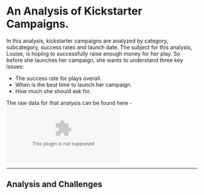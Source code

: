 # An Analysis of Kickstarter Campaigns.

In this analysis, kickstarter campaigns are analyzed by category, subcategory, success rates and launch date. 
The subject for this analysis, Louise, is hoping to successfully raise enough money for her play. So before she launches her campaign, she wants to understand three key issues:
- The success rate for plays overall.
- When is the best time to launch her campaign.
- How much she should ask for.

The raw data for that analysis can be found here - ![Kickstarter_Challenge.xlsx](github.com/carlosjennings1991/Kickstarter_Challenge.xlsx)

---
## Analysis and Challenges

